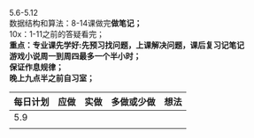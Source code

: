 5.6-5.12<br />数据结构和算法：8-14课做完**做笔记；**<br />10x：1-11之前的答疑看完；<br />**重点：专业课先学好:先预习找问题，上课解决问题，课后复习记笔记**<br />**游戏小说周一到周四最多一个半小时；**<br />**保证作息规律；**<br />**晚上九点半之前自习室；**

| 每日计划 | 应做 | 实做 | 多做或少做 | 想法 |
| --- | --- | --- | --- | --- |
| 5.9 |  |  |  |  |
|  |  |  |  |  |

